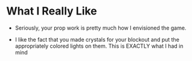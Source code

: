 
# What I Really Like
- Seriously, your prop work is pretty much how I envisioned the game.

- I like the fact that you made crystals for your blockout and put the appropriately colored lights on them. This is EXACTLY what I had in mind
